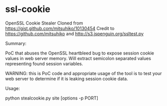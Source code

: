 ssl-cookie
==========

OpenSSL Cookie Stealer
Cloned from https://gist.github.com/mitsuhiko/10130454
Credit to https://github.com/mitsuhiko and http://s3.jspenguin.org/ssltest.py

Summary:

PoC that abuses the OpenSSL heartbleed bug to expose session cookie values in web server memory.  Will extract semicolon separated values representing found session variables.

WARNING:  this is PoC code and appropriate usage of the tool is to test your web server to determine if it is leaking session cookie data.

Usage:

python stealcookie.py site [options -p PORT]


